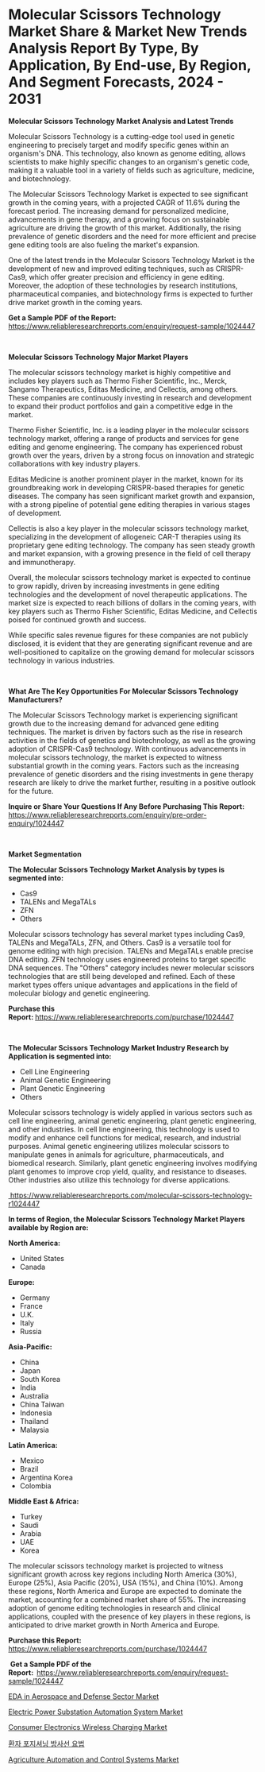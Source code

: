 <p><h1>Molecular Scissors Technology Market Share & Market New Trends Analysis Report By Type, By Application, By End-use, By Region, And Segment Forecasts, 2024 - 2031</h1></p><p><strong>Molecular Scissors Technology Market Analysis and Latest Trends</strong></p>
<p><p>Molecular Scissors Technology is a cutting-edge tool used in genetic engineering to precisely target and modify specific genes within an organism's DNA. This technology, also known as genome editing, allows scientists to make highly specific changes to an organism's genetic code, making it a valuable tool in a variety of fields such as agriculture, medicine, and biotechnology.</p><p>The Molecular Scissors Technology Market is expected to see significant growth in the coming years, with a projected CAGR of 11.6% during the forecast period. The increasing demand for personalized medicine, advancements in gene therapy, and a growing focus on sustainable agriculture are driving the growth of this market. Additionally, the rising prevalence of genetic disorders and the need for more efficient and precise gene editing tools are also fueling the market's expansion.</p><p>One of the latest trends in the Molecular Scissors Technology Market is the development of new and improved editing techniques, such as CRISPR-Cas9, which offer greater precision and efficiency in gene editing. Moreover, the adoption of these technologies by research institutions, pharmaceutical companies, and biotechnology firms is expected to further drive market growth in the coming years.</p></p>
<p><strong>Get a Sample PDF of the Report:&nbsp;</strong> <a href="https://www.reliableresearchreports.com/enquiry/request-sample/1024447">https://www.reliableresearchreports.com/enquiry/request-sample/1024447</a></p>
<p>&nbsp;</p>
<p><strong>Molecular Scissors Technology Major Market Players</strong></p>
<p><p>The molecular scissors technology market is highly competitive and includes key players such as Thermo Fisher Scientific, Inc., Merck, Sangamo Therapeutics, Editas Medicine, and Cellectis, among others. These companies are continuously investing in research and development to expand their product portfolios and gain a competitive edge in the market.</p><p>Thermo Fisher Scientific, Inc. is a leading player in the molecular scissors technology market, offering a range of products and services for gene editing and genome engineering. The company has experienced robust growth over the years, driven by a strong focus on innovation and strategic collaborations with key industry players.</p><p>Editas Medicine is another prominent player in the market, known for its groundbreaking work in developing CRISPR-based therapies for genetic diseases. The company has seen significant market growth and expansion, with a strong pipeline of potential gene editing therapies in various stages of development.</p><p>Cellectis is also a key player in the molecular scissors technology market, specializing in the development of allogeneic CAR-T therapies using its proprietary gene editing technology. The company has seen steady growth and market expansion, with a growing presence in the field of cell therapy and immunotherapy.</p><p>Overall, the molecular scissors technology market is expected to continue to grow rapidly, driven by increasing investments in gene editing technologies and the development of novel therapeutic applications. The market size is expected to reach billions of dollars in the coming years, with key players such as Thermo Fisher Scientific, Editas Medicine, and Cellectis poised for continued growth and success.</p><p>While specific sales revenue figures for these companies are not publicly disclosed, it is evident that they are generating significant revenue and are well-positioned to capitalize on the growing demand for molecular scissors technology in various industries.</p></p>
<p>&nbsp;</p>
<p><strong>What Are The Key Opportunities For Molecular Scissors Technology Manufacturers?</strong></p>
<p><p>The Molecular Scissors Technology market is experiencing significant growth due to the increasing demand for advanced gene editing techniques. The market is driven by factors such as the rise in research activities in the fields of genetics and biotechnology, as well as the growing adoption of CRISPR-Cas9 technology. With continuous advancements in molecular scissors technology, the market is expected to witness substantial growth in the coming years. Factors such as the increasing prevalence of genetic disorders and the rising investments in gene therapy research are likely to drive the market further, resulting in a positive outlook for the future.</p></p>
<p><strong>Inquire or Share Your Questions If Any Before Purchasing This Report:</strong> <a href="https://www.reliableresearchreports.com/enquiry/pre-order-enquiry/1024447">https://www.reliableresearchreports.com/enquiry/pre-order-enquiry/1024447</a></p>
<p>&nbsp;</p>
<p><strong>Market Segmentation</strong></p>
<p><strong>The Molecular Scissors Technology Market Analysis by types is segmented into:</strong></p>
<p><ul><li>Cas9</li><li>TALENs and MegaTALs</li><li>ZFN</li><li>Others</li></ul></p>
<p><p>Molecular scissors technology has several market types including Cas9, TALENs and MegaTALs, ZFN, and Others. Cas9 is a versatile tool for genome editing with high precision. TALENs and MegaTALs enable precise DNA editing. ZFN technology uses engineered proteins to target specific DNA sequences. The "Others" category includes newer molecular scissors technologies that are still being developed and refined. Each of these market types offers unique advantages and applications in the field of molecular biology and genetic engineering.</p></p>
<p><strong>Purchase this Report:&nbsp;</strong><a href="https://www.reliableresearchreports.com/purchase/1024447">https://www.reliableresearchreports.com/purchase/1024447</a></p>
<p>&nbsp;</p>
<p><strong>The Molecular Scissors Technology Market Industry Research by Application is segmented into:</strong></p>
<p><ul><li>Cell Line Engineering</li><li>Animal Genetic Engineering</li><li>Plant Genetic Engineering</li><li>Others</li></ul></p>
<p><p>Molecular scissors technology is widely applied in various sectors such as cell line engineering, animal genetic engineering, plant genetic engineering, and other industries. In cell line engineering, this technology is used to modify and enhance cell functions for medical, research, and industrial purposes. Animal genetic engineering utilizes molecular scissors to manipulate genes in animals for agriculture, pharmaceuticals, and biomedical research. Similarly, plant genetic engineering involves modifying plant genomes to improve crop yield, quality, and resistance to diseases. Other industries also utilize this technology for diverse applications.</p></p>
<p><a href="https://www.reliableresearchreports.com/molecular-scissors-technology-r1024447">&nbsp;https://www.reliableresearchreports.com/molecular-scissors-technology-r1024447</a></p>
<p><strong>In terms of Region, the Molecular Scissors Technology Market Players available by Region are:</strong></p>
<p>
    <p> <strong> North America: </strong>
        <ul>
            <li>United States</li>
            <li>Canada</li>
        </ul>
        </p> 
    <p> <strong> Europe: </strong>
        <ul>
            <li>Germany</li>
            <li>France</li>
            <li>U.K.</li>
            <li>Italy</li>
            <li>Russia</li>
        </ul>
        </p> 
    <p> <strong> Asia-Pacific: </strong>
        <ul>
            <li>China</li>
            <li>Japan</li>
            <li>South Korea</li>
            <li>India</li>
            <li>Australia</li>
            <li>China Taiwan</li>
            <li>Indonesia</li>
            <li>Thailand</li>
            <li>Malaysia</li>
        </ul>
        </p> 
    <p> <strong> Latin America: </strong>
        <ul>
            <li>Mexico</li>
            <li>Brazil</li>
            <li>Argentina Korea</li>
            <li>Colombia</li>
        </ul>
        </p> 
    <p> <strong> Middle East & Africa: </strong>
        <ul>
            <li>Turkey</li>
            <li>Saudi</li>
            <li>Arabia</li>
            <li>UAE</li>
            <li>Korea</li>
        </ul>
    </p>
    </p>
<p><p>The molecular scissors technology market is projected to witness significant growth across key regions including North America (30%), Europe (25%), Asia Pacific (20%), USA (15%), and China (10%). Among these regions, North America and Europe are expected to dominate the market, accounting for a combined market share of 55%. The increasing adoption of genome editing technologies in research and clinical applications, coupled with the presence of key players in these regions, is anticipated to drive market growth in North America and Europe.</p></p>
<p><strong>Purchase this Report: </strong><a href="https://www.reliableresearchreports.com/purchase/1024447">https://www.reliableresearchreports.com/purchase/1024447</a></p>
<p>&nbsp;<strong>Get a Sample PDF of the Report:&nbsp;&nbsp;</strong><a href="https://www.reliableresearchreports.com/enquiry/request-sample/1024447">https://www.reliableresearchreports.com/enquiry/request-sample/1024447</a></p>
<p><strong></strong></p>
<p><p><a href="https://github.com/dx0328/Market-Research-Report-List-4/blob/main/eda-in-aerospace-and-defense-sector-market.md">EDA in Aerospace and Defense Sector Market</a></p><p><a href="https://github.com/Glendatilghmankmgz0rbhwpy/Market-Research-Report-List-4/blob/main/electric-power-substation-automation-system-market.md">Electric Power Substation Automation System Market</a></p><p><a href="https://github.com/juancolorado15/Market-Research-Report-List-4/blob/main/consumer-electronics-wireless-charging-market.md">Consumer Electronics Wireless Charging Market</a></p><p><a href="https://github.com/sarassiksa/Market-Research-Report-List-2/blob/main/169300582575.md">환자 포지셔닝 방사선 요법</a></p><p><a href="https://github.com/mahnoor2003/Market-Research-Report-List-5/blob/main/agriculture-automation-and-control-systems-market.md">Agriculture Automation and Control Systems Market</a></p></p>